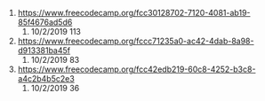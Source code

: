 1. https://www.freecodecamp.org/fcc30128702-7120-4081-ab19-85f4676ad5d6
   1. 10/2/2019 113
2. https://www.freecodecamp.org/fccc71235a0-ac42-4dab-8a98-d913381ba45f
   1. 10/2/2019 83 
3. https://www.freecodecamp.org/fcc42edb219-60c8-4252-b3c8-a4c2b4b5c2e3 
   1. 10/2/2019 36 
   
   
   

